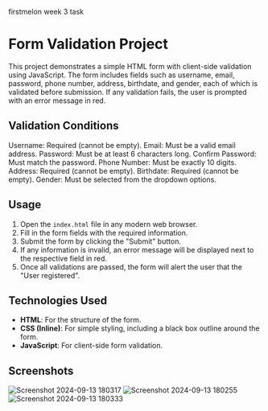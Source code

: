 firstmelon week 3 task

# Form Validation Project

This project demonstrates a simple HTML form with client-side validation using JavaScript. The form includes fields such as username, email, password, phone number, address, birthdate, and gender, each of which is validated before submission. If any validation fails, the user is prompted with an error message in red.

## Validation Conditions

Username: Required (cannot be empty).
Email: Must be a valid email address.
Password: Must be at least 6 characters long.
Confirm Password: Must match the password.
Phone Number: Must be exactly 10 digits.
Address: Required (cannot be empty).
Birthdate: Required (cannot be empty).
Gender: Must be selected from the dropdown options.

## Usage

1. Open the `index.html` file in any modern web browser.
2. Fill in the form fields with the required information.
3. Submit the form by clicking the "Submit" button.
4. If any information is invalid, an error message will be displayed next to the respective field in red.
5. Once all validations are passed, the form will alert the user that the "User registered".

## Technologies Used

- **HTML**: For the structure of the form.
- **CSS (Inline)**: For simple styling, including a black box outline around the form.
- **JavaScript**: For client-side form validation.

## Screenshots
![Screenshot 2024-09-13 180317](https://github.com/user-attachments/assets/3b0406b5-c852-4111-8c29-a23db780cefa)
![Screenshot 2024-09-13 180255](https://github.com/user-attachments/assets/a925669e-a4f5-49ce-b29d-e63b8f5e47ba)
![Screenshot 2024-09-13 180333](https://github.com/user-attachments/assets/20c97179-af14-46a1-82d0-ff8ec806dde9)
